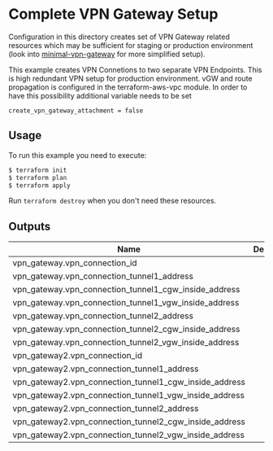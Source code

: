 # Complete VPN Gateway Setup

Configuration in this directory creates set of VPN Gateway related resources which may be sufficient for staging or production environment (look into [minimal-vpn-gateway](../minimal-vpn-gateway) for more simplified setup).

This example creates VPN Connetions to two separate VPN Endpoints. This is high redundant VPN setup for production environment. 
vGW and route propagation is configured in the terraform-aws-vpc module. In order to have this possibility additional variable needs to be set 

```
create_vpn_gateway_attachment = false 
```

## Usage

To run this example you need to execute:

```bash
$ terraform init
$ terraform plan
$ terraform apply
```

Run `terraform destroy` when you don't need these resources.

<!-- BEGINNING OF PRE-COMMIT-TERRAFORM DOCS HOOK -->
## Outputs

| Name | Description |
|------|-------------|
| vpn\_gateway.vpn\_connection\_id |  |
| vpn\_gateway.vpn\_connection\_tunnel1\_address |  |
| vpn\_gateway.vpn\_connection\_tunnel1\_cgw\_inside\_address |  |
| vpn\_gateway.vpn\_connection\_tunnel1\_vgw\_inside\_address |  |
| vpn\_gateway.vpn\_connection\_tunnel2\_address |  |
| vpn\_gateway.vpn\_connection\_tunnel2\_cgw\_inside\_address |  |
| vpn\_gateway.vpn\_connection\_tunnel2\_vgw\_inside\_address |  |
| vpn\_gateway2.vpn\_connection\_id |  |
| vpn\_gateway2.vpn\_connection\_tunnel1\_address |  |
| vpn\_gateway2.vpn\_connection\_tunnel1\_cgw\_inside\_address |  |
| vpn\_gateway2.vpn\_connection\_tunnel1\_vgw\_inside\_address |  |
| vpn\_gateway2.vpn\_connection\_tunnel2\_address |  |
| vpn\_gateway2.vpn\_connection\_tunnel2\_cgw\_inside\_address |  |
| vpn\_gateway2.vpn\_connection\_tunnel2\_vgw\_inside\_address |  |

<!-- END OF PRE-COMMIT-TERRAFORM DOCS HOOK -->
